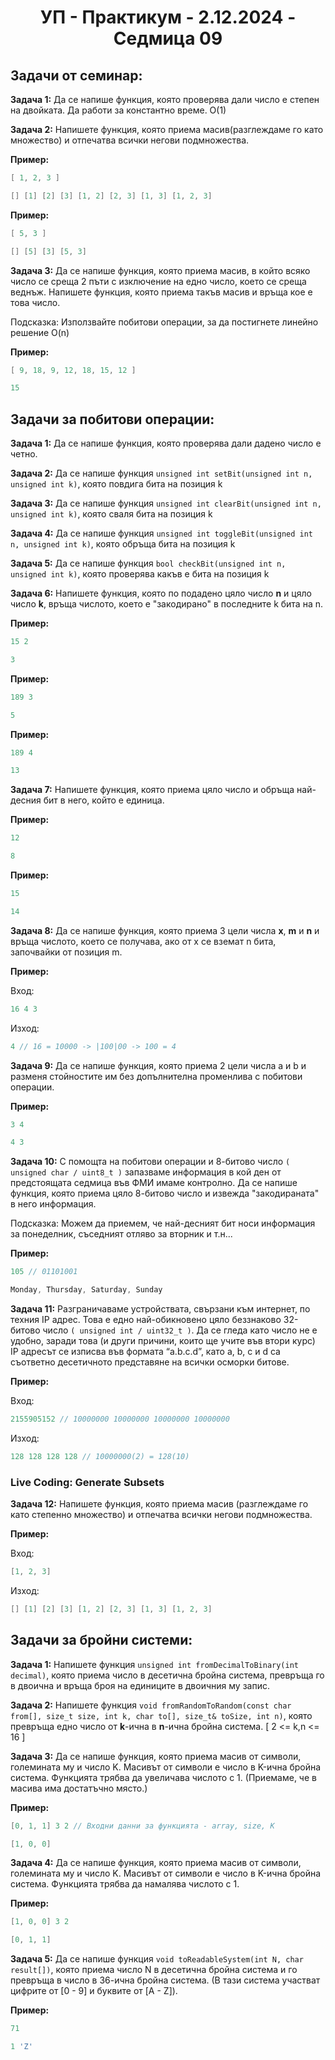 <h1 align="center">УП - Практикум - 2.12.2024 - Седмица 09</h1>

## Задачи от семинар:

**Задача 1:** Да се напише функция, която проверява дали число е степен на двойката. Да работи за константно време. O(1)

**Задача 2:** Напишете функция, която приема масив(разглеждаме го като множество) и отпечатва всички негови подмножества.

**Пример:**

```c++
[ 1, 2, 3 ]
```

```c++
[] [1] [2] [3] [1, 2] [2, 3] [1, 3] [1, 2, 3]
```

**Пример:**

```c++
[ 5, 3 ]
```

```c++
[] [5] [3] [5, 3]
```

**Задача 3:** Да се напише функция, която приема масив, в който всяко число се среща 2 пъти с изключение на едно число, което се среща веднъж. Напишете функция, която приема такъв масив и връща кое е това число.

Подсказка: Използвайте побитови операции, за да постигнете линейно решение O(n)

**Пример:**

```c++
[ 9, 18, 9, 12, 18, 15, 12 ]
```

```c++
15
```

## Задачи за побитови операции:

**Задача 1:** Да се напише функция, която проверява дали дадено число е четно.

**Задача 2:** Да се напише функция `unsigned int setBit(unsigned int n, unsigned int k)`, която повдига бита на позиция k

**Задача 3:** Да се напише функция `unsigned int clearBit(unsigned int n, unsigned int k)`, която сваля бита на позиция k

**Задача 4:** Да се напише функция `unsigned int toggleBit(unsigned int n, unsigned int k)`, която обръща бита на позиция k

**Задача 5:** Да се напише функция `bool checkBit(unsigned int n, unsigned int k)`, която проверява какъв е бита на позиция k

**Задача 6:** Напишете функция, която по подадено цяло число **n** и цяло число **k**, връща числото, което е "закодирано" в последните k бита на n.

**Пример:**

```c++
15 2
```

```c++
3
```

**Пример:**

```c++
189 3
```

```c++
5
```

**Пример:**

```c++
189 4
```

```c++
13
```

**Задача 7:** Напишете функция, която приема цяло число и обръща най-десния бит в него, който е единица.

**Пример:**

```c++
12
```

```c++
8
```

**Пример:**

```c++
15
```

```c++
14
```

**Задача 8:** Да се напише функция, която приема 3 цели числа **x**, **m** и **n** и връща числото, което се получава, ако от x се вземат n бита, започвайки от позиция m.

**Пример:**

Вход:
```c++
16 4 3
```

Изход:

```c++
4 // 16 = 10000 -> |100|00 -> 100 = 4
```

**Задача 9:** Да се напише функция, която приема 2 цели числа a и b и разменя стойностите им без допълнителна променлива с побитови операции.

**Пример:**

```c++
3 4
```

```c++
4 3
```

**Задача 10:** С помощта на побитови операции и 8-битово число `( unsigned char / uint8_t )` запазваме информация в кой ден от предстоящата седмица във ФМИ имаме контролно. Да се напише функция, която приема цяло 8-битово число и извежда "закодираната" в него информация.

Подсказка: Можем да приемем, че най-десният бит носи информация за понеделник, съседният отляво за вторник и т.н...

**Пример:**

```c++
105 // 01101001
```

```c++
Monday, Thursday, Saturday, Sunday
```

**Задача 11:** Разграничаваме устройствата, свързани към интернет, по техния IP адрес. Това е едно най-обикновено цяло беззнаково 32-битово число `( unsigned int / uint32_t )`. Да се гледа като число не е удобно, заради това (и други причини, които ще учите във втори курс) IP адресът се изписва във формата “a.b.c.d”, като a, b, c и d са съответно десетичното представяне на всички осморки битове.

**Пример:**

Вход:

```c++
2155905152 // 10000000 10000000 10000000 10000000
```

Изход:

```c++
128 128 128 128 // 10000000(2) = 128(10)
```

### Live Coding: Generate Subsets

**Задача 12:** Напишете функция, която приема масив (разглеждаме го като степенно множество) и отпечатва всички негови подмножества.

**Пример:**

Вход:
```c++
[1, 2, 3]
```

Изход:
```c++
[] [1] [2] [3] [1, 2] [2, 3] [1, 3] [1, 2, 3]
```

## Задачи за бройни системи:

**Задача 1:** Напишете функция `unsigned int fromDecimalToBinary(int decimal)`, която приема число в десетична бройна система, превръща го в двоична и връща броя на единиците в двоичния му запис.

**Задача 2:** Напишете функция `void fromRandomToRandom(const char from[], size_t size, int k, char to[], size_t& toSize, int n)`, която превръща едно число от **k**-ична в **n**-ична бройна система. [ 2 <= k,n <= 16 ]

**Задача 3:** Да се напише функция, която приема масив от символи, големината му и число K. Масивът от символи е число в K-ична бройна система. Функцията трябва да увеличава числото с 1. (Приемаме, че в масива има достатъчно място.)

**Пример:**

```c++
[0, 1, 1] 3 2 // Входни данни за функцията - array, size, K
```

```c++
[1, 0, 0]
```

**Задача 4:** Да се напише функция, която приема масив от символи, големината му и число K. Масивът от символи е число в K-ична бройна система. Функцията трябва да намалява числото с 1.

**Пример:**

```c++
[1, 0, 0] 3 2
```

```c++
[0, 1, 1]
```

**Задача 5:** Да се напише функция `void toReadableSystem(int N, char result[])`, която приема число N в десетична бройна система и го превръща в число в 36-ична бройна система. (В тази система участват цифрите от [0 - 9] и буквите от [A - Z]).

**Пример:**

```c++
71
```

```c++
1 'Z'
```

